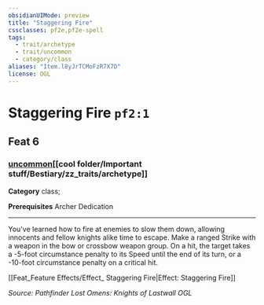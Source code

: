 ```yaml
---
obsidianUIMode: preview
title: "Staggering Fire"
cssclasses: pf2e,pf2e-spell
tags:
  - trait/archetype
  - trait/uncommon
  - category/class
aliases: "Item.l8yJrTCMoFzR7X7D"
license: OGL
---
```

# Staggering Fire `pf2:1`
## Feat 6
### [uncommon](cool%20folder/Important%20stuff/Bestiary/zz_traits/uncommon.md "Uncommon Rarity Trait")[[cool folder/Important stuff/Bestiary/zz_traits/archetype]]

**Category** class; 



**Prerequisites** Archer Dedication
* * *
You've learned how to fire at enemies to slow them down, allowing innocents and fellow knights alike time to escape. Make a ranged Strike with a weapon in the bow or crossbow weapon group. On a hit, the target takes a -5-foot circumstance penalty to its Speed until the end of its turn, or a -10-foot circumstance penalty on a critical hit.

[[Feat_Feature Effects/Effect_ Staggering Fire|Effect: Staggering Fire]]

*Source: Pathfinder Lost Omens: Knights of Lastwall*
*OGL*